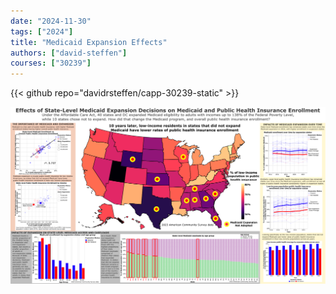 ```yaml
---
date: "2024-11-30"
tags: ["2024"]
title: "Medicaid Expansion Effects"
authors: ["david-steffen"]
courses: ["30239"]
---
```


{{< github repo="davidrsteffen/capp-30239-static" >}}

<img src="Medicaid_Expansion_Effects.png">
